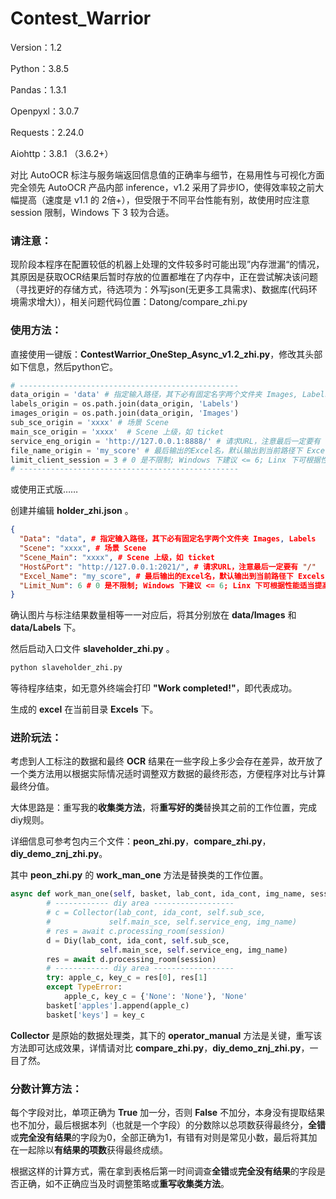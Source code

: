 # Contest_Warrior

Version：1.2

Python：3.8.5

Pandas：1.3.1

Openpyxl：3.0.7

Requests：2.24.0

Aiohttp：3.8.1 （3.6.2+）



对比 AutoOCR 标注与服务端返回信息值的正确率与细节，在易用性与可视化方面完全领先 AutoOCR 产品内部 inference，v1.2 采用了异步IO，使得效率较之前大幅提高（速度是 v1.1 的 2倍+），但受限于不同平台性能有别，故使用时应注意 session 限制，Windows 下 3 较为合适。



### 请注意：

现阶段本程序在配置较低的机器上处理的文件较多时可能出现”内存泄漏“的情况，其原因是获取OCR结果后暂时存放的位置都堆在了内存中，正在尝试解决该问题（寻找更好的存储方式，待选项为：外写json(无更多工具需求)、数据库(代码环境需求增大)），相关问题代码位置：Datong/compare_zhi.py



### 使用方法：

直接使用一键版：**ContestWarrior_OneStep_Async_v1.2_zhi.py**，修改其头部如下信息，然后python它。

```python
# -------------------------------------------------
data_origin = 'data' # 指定输入路径，其下必有固定名字两个文件夹 Images, Labels
labels_origin = os.path.join(data_origin, 'Labels')
images_origin = os.path.join(data_origin, 'Images')
sub_sce_origin = 'xxxx' # 场景 Scene
main_sce_origin = 'xxxx'  # Scene 上级，如 ticket
service_eng_origin = 'http://127.0.0.1:8888/' # 请求URL，注意最后一定要有 "/"
file_name_origin = 'my_score' # 最后输出的Excel名，默认输出到当前路径下 Excels
limit_client_session = 3 # 0 是不限制; Windows 下建议 <= 6; Linx 下可根据性能适当提高, 实测 NVIDIA A10 可开至 300
# -------------------------------------------------
```

或使用正式版……

创建并编辑 **holder_zhi.json** 。

```json
{
  "Data": "data", # 指定输入路径，其下必有固定名字两个文件夹 Images, Labels
  "Scene": "xxxx", # 场景 Scene
  "Scene_Main": "xxxx", # Scene 上级，如 ticket
  "Host&Port": "http://127.0.0.1:2021/", # 请求URL，注意最后一定要有 "/"
  "Excel_Name": "my_score", # 最后输出的Excel名，默认输出到当前路径下 Excels
  "Limit_Num": 6 # 0 是不限制; Windows 下建议 <= 6; Linx 下可根据性能适当提高, 实测 NVIDIA A10 可开至 300
}
```

确认图片与标注结果数量相等一一对应后，将其分别放在 **data/Images** 和 **data/Labels** 下。

然后启动入口文件 **slaveholder_zhi.py** 。

```python
python slaveholder_zhi.py
```

等待程序结束，如无意外终端会打印 **"Work completed!"**，即代表成功。

生成的 **excel** 在当前目录 **Excels** 下。



### 进阶玩法：

考虑到人工标注的数据和最终 **OCR** 结果在一些字段上多少会存在差异，故开放了一个类方法用以根据实际情况适时调整双方数据的最终形态，方便程序对比与计算最终分值。

大体思路是：重写我的**收集类方法**，将**重写好的类**替换其之前的工作位置，完成diy规则。

详细信息可参考包内三个文件：**peon_zhi.py**，**compare_zhi.py**，**diy_demo_znj_zhi.py**。

其中 **peon_zhi.py** 的 **work_man_one** 方法是替换类的工作位置。

```python
async def work_man_one(self, basket, lab_cont, ida_cont, img_name, session): # diy here
        # ------------ diy area ------------------
        # c = Collector(lab_cont, ida_cont, self.sub_sce,
        #             self.main_sce, self.service_eng, img_name)
        # res = await c.processing_room(session)
        d = Diy(lab_cont, ida_cont, self.sub_sce,
                    self.main_sce, self.service_eng, img_name)
        res = await d.processing_room(session)
        # ------------ diy area ------------------
        try: apple_c, key_c = res[0], res[1]
        except TypeError:
            apple_c, key_c = {'None': 'None'}, 'None'
        basket['apples'].append(apple_c)
        basket['keys'] = key_c
```

**Collector** 是原始的数据处理类，其下的 **operator_manual** 方法是关键，重写该方法即可达成效果，详情请对比 **compare_zhi.py**，**diy_demo_znj_zhi.py**，一目了然。



### 分数计算方法：

每个字段对比，单项正确为 **True** 加一分，否则 **False** 不加分，本身没有提取结果也不加分，最后根据本列（也就是一个字段）的分数除以总项数获得最终分，**全错**或**完全没有结果**的字段为0，全部正确为1，有错有对则是常见小数，最后将其加在一起除以**有结果的项数**获得最终成绩。

根据这样的计算方式，需在拿到表格后第一时间调查**全错**或**完全没有结果**的字段是否正确，如不正确应当及时调整策略或**重写收集类方法**。
